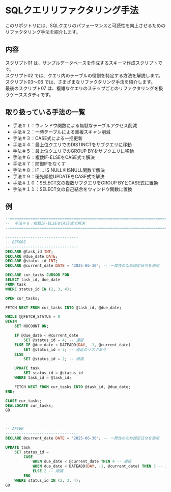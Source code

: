 # SQLクエリリファクタリング手法

このリポジトリには、SQLクエリのパフォーマンスと可読性を向上させるためのリファクタリング手法を紹介します。

## 内容
スクリプト01 は、サンプルデータベースを作成するスキーマ作成スクリプトです。</br>
スクリプト02 では、クエリ内のテーブルの役割を特定する方法を解説します。</br>
スクリプト03～06 では、さまざまなリファクタリング手法を紹介します。</br>
最後のスクリプト07 は、複雑なクエリのステップごとのリファクタリングを扱うケーススタディです。</br>

## 取り扱っている手法の一覧
- 手法＃１：ウィンドウ関数による無駄なテーブルアクセス削減
- 手法＃２：一時テーブルによる重複スキャン削減
- 手法＃３：CASE式による一括更新
- 手法＃４：最上位クエリでのDISTINCTをサブクエリに移動
- 手法＃５：最上位クエリでのGROUP BYをサブクエリに移動
- 手法＃６：複数IF-ELSEをCASE式で解決
- 手法＃７：防御IFをなくす
- 手法＃８：IF ... IS NULLをISNULL関数で解決
- 手法＃９：優先順位UPDATEをCASE式で解決
- 手法＃１０：SELECT文の複数サブクエリをGROUP BYとCASE式に置換
- 手法＃１１：SELECT文の自己結合をウィンドウ関数に置換

## 例
```SQL
--================================================================================                                              
--  手法＃６：複数IF-ELSEをCASE式で解決
--================================================================================

--------------------------------
-- BEFORE
--------------------------------
DECLARE @task_id INT;
DECLARE @due_date DATE;
DECLARE @status_id INT;
DECLARE @current_date DATE = '2025-06-30'; -- 一貫性のため固定日付を使用

DECLARE cur_tasks CURSOR FOR
SELECT task_id, due_date
FROM task
WHERE status_id IN (2, 3, 4);

OPEN cur_tasks;

FETCH NEXT FROM cur_tasks INTO @task_id, @due_date;

WHILE @@FETCH_STATUS = 0
BEGIN
    SET NOCOUNT ON;

    IF @due_date < @current_date
        SET @status_id = 4; -- 遅延
    ELSE IF @due_date < DATEADD(DAY, -1, @current_date)
        SET @status_id = 3; -- 遅延のリスクあり
    ELSE
        SET @status_id = 2; -- 順調

    UPDATE task
		SET status_id = @status_id
    WHERE task_id = @task_id;

    FETCH NEXT FROM cur_tasks INTO @task_id, @due_date;
END;

CLOSE cur_tasks;
DEALLOCATE cur_tasks;
GO


--------------------------------
-- AFTER
--------------------------------
DECLARE @current_date DATE = '2025-06-30'; -- 一貫性のため固定日付を使用

UPDATE task
	SET status_id = 
		CASE 
			WHEN due_date < @current_date THEN 4 -- 遅延
			WHEN due_date < DATEADD(DAY, -1, @current_date) THEN 3 -- 遅延のリスクあり
			ELSE 2 -- 順調
		END
	WHERE status_id IN (2, 3, 4);
GO
```